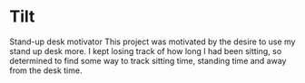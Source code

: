 # Tilt
Stand-up desk motivator
This project was motivated by the desire to use my stand up desk more. I kept losing track of how long I had been sitting, so determined to find some way to track sitting time, standing time and away from the desk time.
